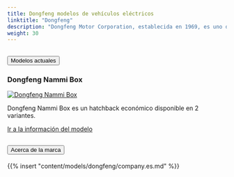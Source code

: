 ```yaml
---
title: Dongfeng modelos de vehículos eléctricos
linktitle: "Dongfeng"
description: "Dongfeng Motor Corporation, establecida en 1969, es uno de los fabricantes de automóviles más grandes e influyentes de China. Conocida por su diversa gama de vehículos, incluidos automóviles de pasajeros, camiones comerciales y vehículos eléctricos, Dongfeng tiene una presencia significativa tanto a nivel nacional como internacional. Con un fuerte enfoque en la innovación, la empresa ha ampliado su oferta de vehículos eléctricos, con el objetivo de liderar la movilidad sostenible."
weight: 30
---
```

<!-- markdownlint-disable MD033 -->
<!-- markdownlint-disable MD010 -->


<div class="accordion" id="accordionPanelsStayOpenExample">
    <div class="accordion-item">
        <h2 class="accordion-header">
            <button class="accordion-button" type="button" data-bs-toggle="collapse" data-bs-target="#panelsStayOpen-collapseOne" aria-expanded="true" aria-controls="panelsStayOpen-collapseOne">
                        Modelos actuales
            </button>
        </h2>
        <div id="panelsStayOpen-collapseOne" class="accordion-collapse collapse show">
            <div class="accordion-body">
    <div class="container p-3 mb-4 bg-body-tertiary rounded border">
        <h3>Dongfeng Nammi Box</h3>
        <div class="row">
            <div class="col col-12 col-md-6">
                <a href="nammi_box">
                    <img src="https://media.evkx.net/multimedia/models/dongfeng/nammi_box/nammi_box_42.3kwh/main_1_st.jpg" class="img-fluid" alt="Dongfeng Nammi Box" >
                </a>
            </div>
            <div class="col col-12 col-md-6"><p>
Dongfeng Nammi Box es un hatchback económico disponible en 2 variantes.
</p>
	<a href="nammi_box/" class="btn btn-outline-primary" role="button">Ir a la información del modelo</a>
		</div>
	</div>
</div>
        </div>
    </div>
</div><div class="accordion-item">
    <h2 class="accordion-header">
        <button class="accordion-button" type="button" data-bs-toggle="collapse" data-bs-target="#module-company" aria-expanded="true" aria-controls="module-company">
            Acerca de la marca
        </button>
    </h2>
    <div id="module-company" class="accordion-collapse collapse">
        <div class="accordion-body">
{{% insert "content/models/dongfeng/company.es.md" %}}
</div>
</div>
</div>
</div>
